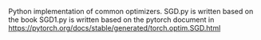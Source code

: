 Python implementation of common optimizers.
SGD.py is written based on the book <deep learning>
SGD1.py is written based on the pytorch document in https://pytorch.org/docs/stable/generated/torch.optim.SGD.html